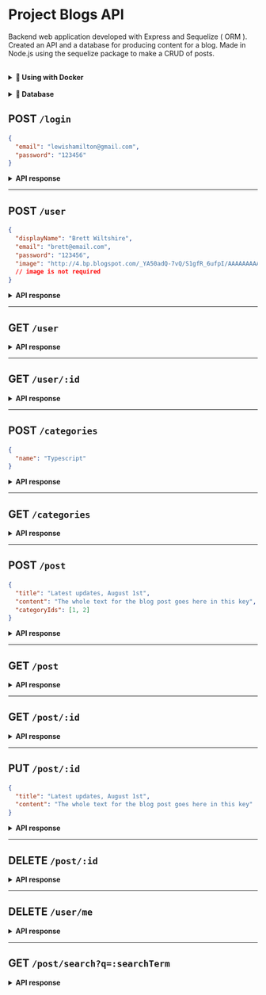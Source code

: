 # Project Blogs API

Backend web application developed with Express and Sequelize ( ORM ).
Created an API and a database for producing content for a blog. Made in Node.js using the sequelize package to make a CRUD of posts.

<br />

<details>
  <summary><strong>🐋 Using with Docker</strong></summary>


  > Run services `node` and `db` with command `docker-compose up -d --build`.

  - Will be created container `blogs_api` and `blogs_api_db`;

  > Use command `docker exec -it blogs_api bash`.

  - It will give you access to the interactive terminal of the container created by compose, which is running in the background.

  > `npm install` for install dependencies
</details>
<br />
  

<details>
  <summary  id="diagrama"><strong>🎲 Database</strong></summary>

  #### Entity Relationship Diagram (ERD)

  ![ERD](./public/der.png)


  #### Scripts

  - Drop database
  ```json
  "drop": "npx sequelize-cli db:drop"
  ```

  - Create database and tables
  ```json
  "prestart": "npx sequelize-cli db:create && npx sequelize-cli db:migrate"
  ```

  - Add values in tables
  ```json
  "seed": "npx sequelize-cli db:seed:all"
  ```

<br />
</details>


## POST `/login`

```json
{
  "email": "lewishamilton@gmail.com",
  "password": "123456"
}
```

<details>
  <summary><strong>API response</strong></summary>

  * **If the request does not have all fields properly filled in (there cannot be blank fields), the result returned should be as shown below, with an http status of `400`:**
    ```json
    {
      "message": "Some required fields are missing"
    }
    ```

  * **If the request receives a wrong/non-existent `email` and `password` pair, the result returned should be as shown below, with an http status of `400`:**
    ```json
    {
      "message": "Invalid fields"
    }
    ```
  
  * **If the login was successful, the result returned should be a valid token as shown below, with an http status of `200`:**
    ```json
    {
      "token": "eyJhbGciOiJIUzI1NiIsInR5cCI6IkpXVCJ9.eyJwYXlsb2FkIjp7ImlkIjo1LCJkaXNwbGF5TmFtZSI6InVzdWFyaW8gZGUgdGVzdGUiLCJlbWFpbCI6InRlc3RlQGVtYWlsLmNvbSIsImltYWdlIjoibnVsbCJ9LCJpYXQiOjE2MjAyNDQxODcsImV4cCI6MTYyMDY3NjE4N30.Roc4byj6mYakYqd9LTCozU1hd9k_Vw5IWKGL4hcCVG8"
    }
    ```

<br />
</details>

---

## POST `/user`

```json
{
  "displayName": "Brett Wiltshire",
  "email": "brett@email.com",
  "password": "123456",
  "image": "http://4.bp.blogspot.com/_YA50adQ-7vQ/S1gfR_6ufpI/AAAAAAAAAAk/1ErJGgRWZDg/S45/brett.png"
  // image is not required
}
```
<details>
  <summary><strong>API response</strong></summary>

<br />
</details>

---

## GET `/user`

<details>
  <summary><strong>API response</strong></summary>

<br />
</details>

---

## GET `/user/:id`

<details>
  <summary><strong>API response</strong></summary>

<br />
</details>

---

## POST `/categories`

```json
{
  "name": "Typescript"
}
```

<details>
  <summary><strong>API response</strong></summary>

<br />
</details>

---

## GET `/categories`

<details>
  <summary><strong>API response</strong></summary>

<br />
</details>

---

## POST `/post`

```json
{
  "title": "Latest updates, August 1st",
  "content": "The whole text for the blog post goes here in this key",
  "categoryIds": [1, 2]
}
```
<details>
  <summary><strong>API response</strong></summary>

<br />
</details>

---

## GET `/post`

<details>
  <summary><strong>API response</strong></summary>

<br />
</details>

---

## GET `/post/:id`

<details>
  <summary><strong>API response</strong></summary>

<br />
</details>

---

## PUT `/post/:id`

```json
{
  "title": "Latest updates, August 1st",
  "content": "The whole text for the blog post goes here in this key"
}
```

<details>
  <summary><strong>API response</strong></summary>

<br />
</details>

---

## DELETE `/post/:id`

<details>
  <summary><strong>API response</strong></summary>

<br />
</details>

---

## DELETE `/user/me`

<details>
  <summary><strong>API response</strong></summary>

<br />
</details>

---

## GET `/post/search?q=:searchTerm`

<details>
  <summary><strong>API response</strong></summary>

<br />
</details>
